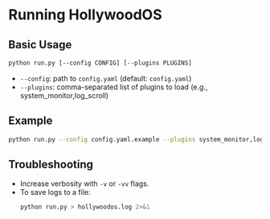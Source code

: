 # Running HollywoodOS

## Basic Usage

```bash
python run.py [--config CONFIG] [--plugins PLUGINS]
```

- `--config`: path to `config.yaml` (default: `config.yaml`)
- `--plugins`: comma-separated list of plugins to load (e.g., system_monitor,log_scroll)

## Example

```bash
python run.py --config config.yaml.example --plugins system_monitor,log_scroll
```

## Troubleshooting

- Increase verbosity with `-v` or `-vv` flags.
- To save logs to a file:
  ```bash
  python run.py > hollywoodos.log 2>&1
  ```

